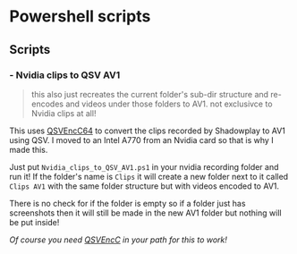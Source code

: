 # Powershell scripts

## Scripts

### - Nvidia clips to QSV AV1

> this also just recreates the current folder's sub-dir structure and re-encodes and videos under those folders to AV1. not exclusivce to Nvidia clips at all!

This uses [QSVEncC64](https://github.com/rigaya/QSVEnc/releases) to convert the clips recorded by Shadowplay to AV1 using QSV.
I moved to an Intel A770 from an Nvidia card so that is why I made this.

Just put `Nvidia_clips_to_QSV_AV1.ps1` in your nvidia recording folder and run it!
If the folder's name is `Clips` it will create a new folder next to it called `Clips AV1` with the same folder structure but with videos encoded to AV1.

There is no check for if the folder is empty so if a folder just has screenshots then it will still be made in the new AV1 folder but nothing will be put inside!

*Of course you need [QSVEncC](https://github.com/rigaya/QSVEnc/releases) in your path for this to work!*
